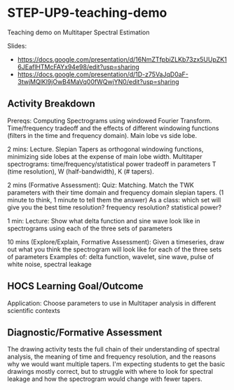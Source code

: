 # STEP-UP9-teaching-demo

Teaching demo on Multitaper Spectral Estimation

Slides: 
- https://docs.google.com/presentation/d/16NmZTfpbiZLKb73zx5UUpZK16JEaflHTMcFAYx94e98/edit?usp=sharing
- https://docs.google.com/presentation/d/1D-z75VaJqD0aF-3twjMQlKl9jOwB4MaVq00fWQwjYN0/edit?usp=sharing

## Activity Breakdown
Prereqs: Computing Spectrograms using windowed Fourier Transform. Time/frequency tradeoff and the effects of different windowing functions (filters in the time and frequency domain). Main lobe vs side lobe. 

2 mins: Lecture. Slepian Tapers as orthogonal windowing functions, minimizing side lobes at the expense of main lobe width. Multitaper spectrograms: time/frequency/statistical power tradeoff in parameters T (time resolution), W (half-bandwidth), K (# tapers).

2 mins (Formative Assessment): Quiz: Matching. Match the TWK parameters with their time domain and frequency domain slepian tapers. (1 minute to think, 1 minute to tell them the answer) As a class: which set will give you the best time resolution? frequency resolution? statistical power?

1 min: Lecture: Show what delta function and sine wave look like in spectrograms using each of the three sets of parameters

10 mins (Explore/Explain, Formative Assessment): Given a timeseries, draw out what you think the spectrogram will look like for each of the three sets of parameters
Examples of: delta function, wavelet, sine wave, pulse of white noise, spectral leakage

## HOCS Learning Goal/Outcome
Application: Choose parameters to use in Multitaper analysis in different scientific contexts

## Diagnostic/Formative Assessment
The drawing activity tests the full chain of their understanding of spectral analysis, the meaning of time and frequency resolution, and the reasons why we would want multiple tapers. I'm expecting students to get the basic drawings mostly correct, but to struggle with where to look for spectral leakage and how the spectrogram would change with fewer tapers.
